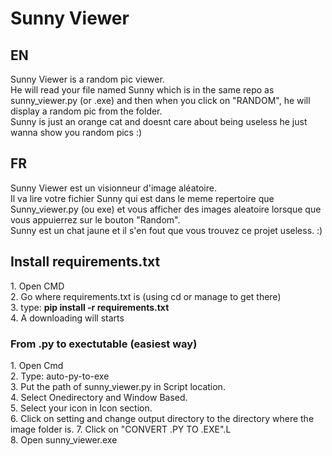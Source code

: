 # Sunny Viewer
<h2>EN</h2> 
Sunny Viewer is a random pic viewer.<br />
He will read your file named Sunny which is in the same repo as sunny_viewer.py (or .exe) and then when you click on "RANDOM", he will display a random pic from the folder.<br />
Sunny is just an orange cat and doesnt care about being useless he just wanna show you random pics :)


<h2>FR</h2> 
Sunny Viewer est un visionneur d'image aléatoire.<br />
Il va lire votre fichier Sunny qui est dans le meme repertoire que Sunny_viewer.py (ou exe) et vous afficher des images aleatoire lorsque que vous appuierrez sur le bouton "Random".<br />
Sunny est un chat jaune et il s'en fout que vous trouvez ce projet useless. :)

<h2> Install requirements.txt</h2>
1. Open CMD<br />
2. Go where requirements.txt is (using cd or manage to get there)<br />
3. type: <strong>pip install -r requirements.txt</strong><br />
4. A downloading will starts

<h3> From .py to exectutable (easiest way) </h3>
1. Open Cmd<br />
2. Type: auto-py-to-exe <br />
3. Put the path of sunny_viewer.py in Script location.<br />
4. Select Onedirectory and Window Based.<br />
5. Select your icon in Icon section.<br />
6. Click on setting and change output directory to the directory where the image folder is.
7. Click on "CONVERT .PY TO .EXE".L<br />
8. Open sunny_viewer.exe<br />
